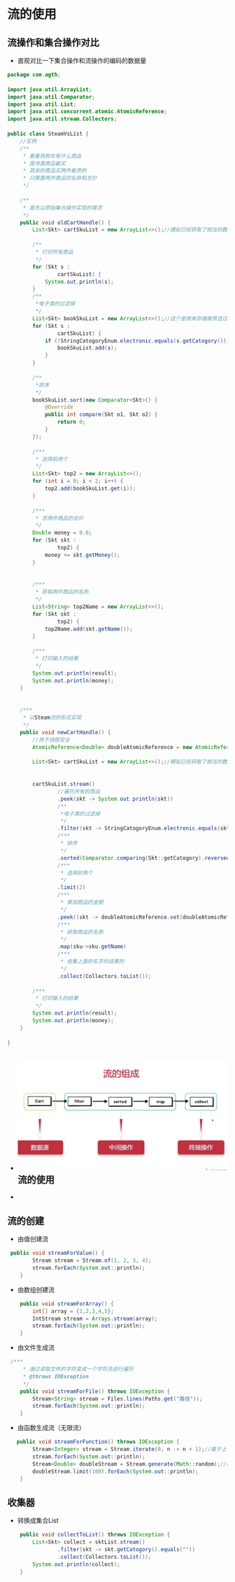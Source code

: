 # 流的使用

## 流操作和集合操作对比

* 直观对比一下集合操作和流操作的编码的数据量

```java
package com.agth;

import java.util.ArrayList;
import java.util.Comparator;
import java.util.List;
import java.util.concurrent.atomic.AtomicReference;
import java.util.stream.Collectors;

public class SteamVsList {
    //实例
    /**
     * 看看购物车有什么商品
     * 图书类商品都买
     * 其余的商品买两件最贵的
     * 只需要两件商品的名称和总价
     */

    /**
     * 首先以原始集合操作实现的需求
     */
    public void oldCartHandle() {
        List<Skt> cartSkuList = new ArrayList<>();//模拟已经获取了相当的数据

        /**
         * 打印所有商品
         */
        for (Skt s :
                cartSkuList) {
            System.out.println(s);
        }
        /**
         *电子类的过滤掉
         */
        List<Skt> bookSkuList = new ArrayList<>();//这个是用来存储被筛选过的列表
        for (Skt s :
                cartSkuList) {
            if (!StringCatogoryEnum.electronic.equals(s.getCatogory())) {
                bookSkuList.add(s);
            }
        }

        /**
         *排序
         */
        bookSkuList.sort(new Comparator<Skt>() {
            @Override
            public int compare(Skt o1, Skt o2) {
                return 0;
            }
        });

        /***
         * 选择前两个
         */
        List<Skt> top2 = new ArrayList<>();
        for (int i = 0; i < 2; i++) {
            top2.add(bookSkuList.get(i));
        }

        /***
         * 求两件商品的总价
         */
        Double money = 0.0;
        for (Skt skt :
                top2) {
            money += skt.getMoney();
        }


        /***
         * 获取两件商品的名称
         */
        List<String> top2Name = new ArrayList<>();
        for (Skt skt :
                top2) {
            top2Name.add(skt.getName());
        }

        /***
         * 打印输入的结果
         */
        System.out.println(result);
        System.out.println(money);
    }


    /***
     * 以Steam流的形式实现
     */
    public void newCartHandle() {
        //用于线程安全
        AtomicReference<Double> doubleAtomicReference = new AtomicReference<>(Double.valueOf(0.0));

        List<Skt> cartSkuList = new ArrayList<>();//模拟已经获取了相当的数据


        cartSkuList.stream()
                //遍历所有的商品
                .peek(skt -> System.out.println(skt))
                /**
                 *电子类的过滤掉
                 */
                .filter(skt -> StringCatogoryEnum.electronic.equals(skt.getCatogory()))
                /***
                 * 排序
                 */
                .sorted(Comparator.comparing(Skt::getCatogory).reversed())
                /***
                 * 选择前两个
                 */
                .limit(2)
                /***
                 * 累加商品的金额
                 */
                .peek((skt -> doubleAtomicReference.set(doubleAtomicReference.get()+skt.getMoney())))
                /***
                 * 获取商品的名称
                 */
                .map(sku->sku.getName)
                /***
                 * 收集上面的名字的结果的
                 */
                .collect(Collectors.toList());

        /***
         * 打印输入的结果
         */
        System.out.println(result);
        System.out.println(money);
    }

}
```

* ## ![](/高效编程/流的组成.png)流的使用
* ```

  ```

## 流的创建

* 由值创建流

```java
 public void streamForValue() {
        Stream stream = Stream.of(1, 2, 3, 4);
        stream.forEach(System.out::println);
    }
```

* 由数组创建流

```java
    public void streamForArray() {
        int[] array = {1,2,3,4,5};
        IntStream stream = Arrays.stream(array);
        stream.forEach(System.out::println);
    }
```

* 由文件生成流

```java
 /***
     * 通过读取文件的字符变成一个字符流进行遍历
     * @throws IOException
     */
    public void streamForFile() throws IOException {
        Stream<String> stream = Files.lines(Paths.get("路径"));
        stream.forEach(System.out::println);
    }
```

* 由函数生成流（无限流）

```java
   public void streamForFunction() throws IOException {
        Stream<Integer> stream = Stream.iterate(0, n -> n + 1);//基于上一个的值生成
        stream.forEach(System.out::println);
        Stream<Double> doubleStream = Stream.generate(Math::random);//随机生成
        doubleStream.limit(100).forEach(System.out::println);
    }
```

## 收集器

* 转换成集合List

```java
    public void collectToList() throws IOException {
        List<Skt> collect = sktList.stream()
                .filter(skt -> skt.getCatogory().equals(""))
                .collect(Collectors.toList());
        System.out.println(collect);
    }
```



